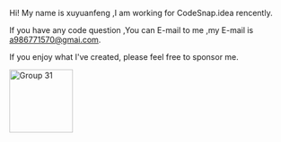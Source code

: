 Hi! My name is xuyuanfeng ,I am working for CodeSnap.idea rencently.

If you have any code question ,You can E-mail to me ,my E-mail is a986771570@gmai.com.

If you enjoy what I've created, please feel free to sponsor me.

<a href="https://afdian.com/a/xuyuanfeng"><img width="113" alt="Group 31" src="https://github.com/user-attachments/assets/d927df87-4139-4db5-8c9b-c54980eac03d"></a>
